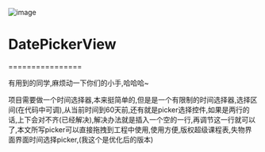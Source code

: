 ![image](git@github.com:cabbageTingZhang/DatePickerView.git/DatePickerView/12.gif)

# DatePickerView
================

有用到的同学,麻烦动一下你们的小手,哈哈哈~

项目需要做一个时间选择器,本来挺简单的,但是是一个有限制的时间选择器,选择区间(在代码中可调),从当前时间到60天前,还有就是picker选择控件,如果是两行的话,上下会对不齐(已经解决),解决办法就是插入一个空的一行,再调节这一行就可以了,本文所写picker可以直接拖拽到工程中使用,使用方便,版权超级课程表,失物界面界面时间选择picker,(我这个是优化后的版本)